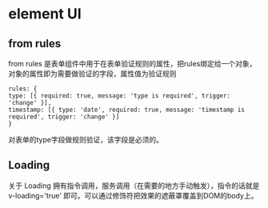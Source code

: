 # element UI

## from rules 

from rules 是表单组件中用于在表单验证规则的属性，把rules绑定给一个对象，对象的属性即为需要做验证的字段，属性值为验证规则

<highlight-code lang='js'>

    rules: {
    type: [{ required: true, message: 'type is required', trigger: 'change' }],
    timestamp: [{ type: 'date', required: true, message: 'timestamp is required', trigger: 'change' }]
    }

</highlight-code>

对表单的type字段做规则验证，该字段是必须的。

## Loading

关于 Loading  拥有指令调用，服务调用（在需要的地方手动触发），指令的话就是 v-loading='true'
即可。可以通过修饰符把效果的遮蔽罩覆盖到DOM的body上。